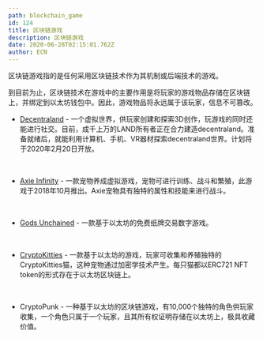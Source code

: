 ```yaml
---
path: blockchain_game
id: 124
title: 区块链游戏
description: 区块链游戏
date: 2020-06-28T02:15:01.762Z
author: ECN
---
```


区块链游戏指的是任何采用区块链技术作为其机制或后端技术的游戏。

到目前为止，区块链技术在游戏中的主要作用是将玩家的游戏物品存储在区块链上，并绑定到以太坊钱包中。因此，游戏物品将永远属于该玩家，信息不可篡改。

* [Decentraland](https://decentraland.org/) - 一个虚拟世界，供玩家创建和探索3D创作，玩游戏的同时还能进行社交。目前，成千上万的LAND所有者正在合力建造decentraland。准备就绪后，就能利用计算机、手机、VR器材探索decentraland世界。计划将于2020年2月20日开放。

<br/>

* [Axie Infinity](https://axieinfinity.com/#) - 一款宠物养成虚拟游戏，宠物可进行训练、战斗和繁殖，此游戏于2018年10月推出。Axie宠物具有独特的属性和技能来进行战斗。 

<br/>

* [Gods Unchained](https://godsunchained.com/) - 一款基于以太坊的免费纸牌交易数字游戏。

<br/>

* [CryptoKitties](https://www.cryptokitties.co/) - 一款基于以太坊的游戏，玩家可收集和养殖独特的CryptoKitties猫，这种宠物通过加密学技术产生。每只猫都以ERC721 NFT token的形式存在于以太坊区块链上。

<br/>

* CryptoPunk - 一种基于以太坊的区块链游戏，有10,000个独特的角色供玩家收集，一个角色只属于一个玩家，且其所有权证明存储在以太坊上，极具收藏价值。

<br/>

